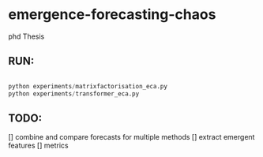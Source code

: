 # emergence-forecasting-chaos
phd Thesis


## RUN:
```python

python experiments/matrixfactorisation_eca.py
python experiments/transformer_eca.py
```

## TODO:
[] combine and compare forecasts for multiple methods
[] extract emergent features
[] metrics